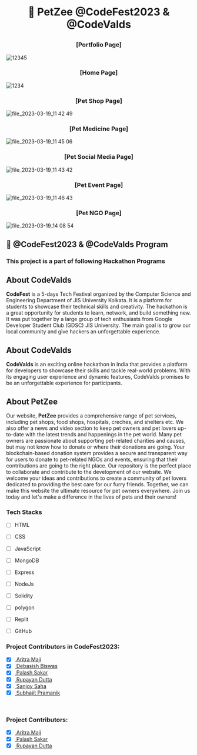 # <p align = "center"> 📌 PetZee @CodeFest2023 & @CodeValds </p>


### <p align = "center"> [Portfolio Page] </p>
![12345](https://user-images.githubusercontent.com/102848153/226182277-09b95b72-b55d-40c2-a241-7bcc91772e8e.jpg)

### <p align = "center"> [Home Page] </p>
![1234](https://user-images.githubusercontent.com/102848153/226175675-9b2d046a-b57c-44df-a417-a382d8ae043c.jpg)

### <p align = "center"> [Pet Shop Page] </p>
![file_2023-03-19_11 42 49](https://user-images.githubusercontent.com/102848153/226175352-679cddc8-c1ab-4f6b-9762-620ec99a89cc.png)

### <p align = "center"> [Pet Medicine Page] </p>
![file_2023-03-19_11 45 06](https://user-images.githubusercontent.com/102848153/226175332-b7c68034-aa27-41cb-80a8-f97b12f75c8b.png)

### <p align = "center"> [Pet Social Media Page] </p>
![file_2023-03-19_11 43 42](https://user-images.githubusercontent.com/102848153/226175335-3ff460f1-0d3b-4f91-b91b-2f1bfac623c9.png)

### <p align = "center"> [Pet Event Page] </p>
![file_2023-03-19_11 46 43](https://user-images.githubusercontent.com/102848153/226175235-8e5f4ccf-d7fd-4844-b5c0-e98c93e83aa4.png)

### <p align = "center"> [Pet NGO Page] </p>
![file_2023-03-19_14 08 54](https://user-images.githubusercontent.com/102848153/226183647-69114fae-3a3b-4594-94bd-7813d2c078ad.png)


 ## 📌 @CodeFest2023 & @CodeValds Program

 ### This project is a part of following Hackathon Programs

##  About CodeValds 
<b>CodeFest</b> is a 5-days Tech Festival organized by the Computer Science and Engineering Department of JIS University Kolkata. It is a platform for students to showcase their technical skills and creativity. The hackathon is a great opportunity for students to learn, network, and build something new.
It was put together by a large group of tech enthusiasts from Google Developer Student Club (GDSC) JIS University. The main goal is to grow our local community and give hackers an unforgettable experience. 
<br>
##  About CodeValds
<b>CodeValds</b> is an exciting online hackathon in India that provides a platform for developers to showcase their skills and tackle real-world problems. With its engaging user experience and dynamic features, CodeValds promises to be an unforgettable experience for participants.


##  About PetZee
Our website, <b>PetZee</b> provides a comprehensive range of pet services, including pet shops, food shops, hospitals, creches, and shelters etc. We also offer a news and video section to keep pet owners and pet lovers up-to-date with the latest trends and happenings in the pet world. Many pet owners are passionate about supporting pet-related charities and causes, but may not know how to donate or where their donations are going. Your blockchain-based donation system provides a secure and transparent way for users to donate to pet-related NGOs and events, ensuring that their contributions are going to the right place. Our repository is the perfect place to collaborate and contribute to the development of our website. We welcome your ideas and contributions to create a community of pet lovers dedicated to providing the best care for our furry friends. Together, we can make this website the ultimate resource for pet owners everywhere. Join us today and let's make a difference in the lives of pets and their owners!


### Tech Stacks
- [ ] HTML
- [ ] CSS
- [ ] JavaScript
- [ ] MongoDB
- [ ] Express
- [ ] NodeJs
- [ ] Solidity
- [ ] polygon
- [ ] Replit
- [ ] GitHub


### Project Contributors in CodeFest2023:
- [x] <a href="https://github.com/Pikselas"> Aritra Maji </a>
- [x] <a href="https://github.com/DebasishBiswas1"> Debasish Biswas </a>
- [x] <a href="https://github.com/Codepalx"> Palash Sakar </a>
- [x] <a href="https://github.com/Rupayan20"> Rupayan Dutta </a>
- [x] <a href="https://github.com/SanjoySaha24"> Sanjoy Saha </a>
- [x] <a href="https://github.com/subho1101"> Subhajit Pramanik </a>

<br>

### Project Contributors:
- [x] <a href="https://github.com/Pikselas"> Aritra Maji </a>
- [x] <a href="https://github.com/Codepalx"> Palash Sakar </a>
- [x] <a href="https://github.com/Rupayan20"> Rupayan Dutta </a>
